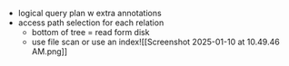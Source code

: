 - logical query plan w extra annotations
- access path selection for each relation
	- bottom of tree = read form disk
	- use file scan or use an index![[Screenshot 2025-01-10 at 10.49.46 AM.png]]
